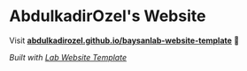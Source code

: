 
# AbdulkadirOzel's Website

Visit **[abdulkadirozel.github.io/baysanlab-website-template](https://abdulkadirozel.github.io/baysanlab-website-template)** 🚀

_Built with [Lab Website Template](https://greene-lab.gitbook.io/lab-website-template-docs)_

